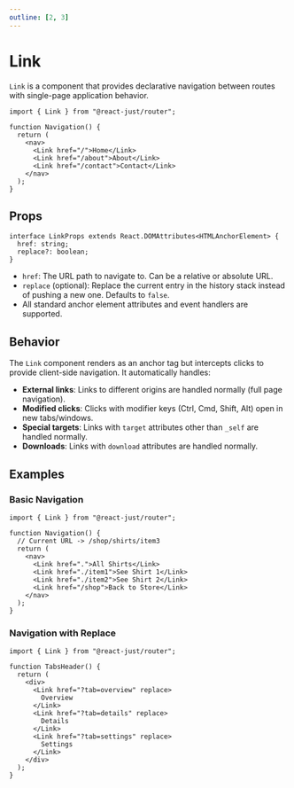 ```yaml
---
outline: [2, 3]
---
```


# Link

`Link` is a component that provides declarative navigation between routes with single-page application behavior.

```tsx
import { Link } from "@react-just/router";

function Navigation() {
  return (
    <nav>
      <Link href="/">Home</Link>
      <Link href="/about">About</Link>
      <Link href="/contact">Contact</Link>
    </nav>
  );
}
```

## Props

```tsx
interface LinkProps extends React.DOMAttributes<HTMLAnchorElement> {
  href: string;
  replace?: boolean;
}
```

- `href`: The URL path to navigate to. Can be a relative or absolute URL.
- `replace` (optional): Replace the current entry in the history stack instead of pushing a new one. Defaults to `false`.
- All standard anchor element attributes and event handlers are supported.

## Behavior

The `Link` component renders as an anchor tag but intercepts clicks to provide client-side navigation. It automatically handles:

- **External links**: Links to different origins are handled normally (full page navigation).
- **Modified clicks**: Clicks with modifier keys (Ctrl, Cmd, Shift, Alt) open in new tabs/windows.
- **Special targets**: Links with `target` attributes other than `_self` are handled normally.
- **Downloads**: Links with `download` attributes are handled normally.

## Examples

### Basic Navigation

```tsx
import { Link } from "@react-just/router";

function Navigation() {
  // Current URL -> /shop/shirts/item3
  return (
    <nav>
      <Link href=".">All Shirts</Link>
      <Link href="./item1">See Shirt 1</Link>
      <Link href="./item2">See Shirt 2</Link>
      <Link href="/shop">Back to Store</Link>
    </nav>
  );
}
```

### Navigation with Replace

```tsx
import { Link } from "@react-just/router";

function TabsHeader() {
  return (
    <div>
      <Link href="?tab=overview" replace>
        Overview
      </Link>
      <Link href="?tab=details" replace>
        Details
      </Link>
      <Link href="?tab=settings" replace>
        Settings
      </Link>
    </div>
  );
}
```
